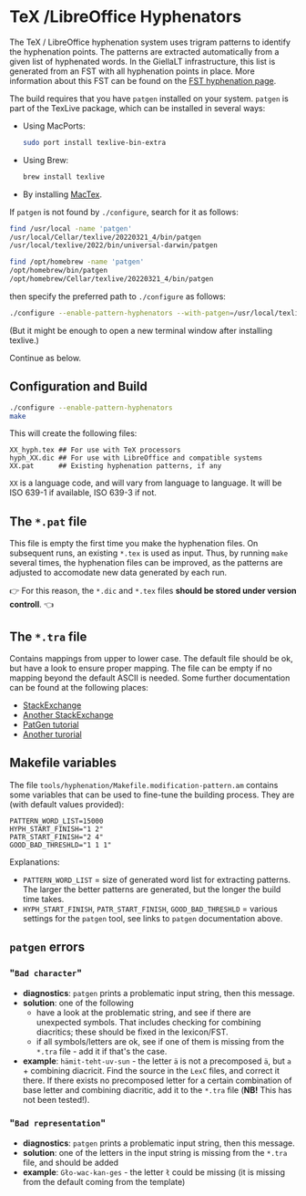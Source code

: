 # TeX /LibreOffice Hyphenators

The TeX / LibreOffice hyphenation system uses trigram patterns to identify the
hyphenation points. The patterns are extracted automatically from a given list
of hyphenated words. In the GiellaLT infrastructure, this list is generated from
an FST with all hyphenation points in place. More information about this FST can
be found on the [FST hyphenation page]().

The build requires that you have `patgen` installed on your system. `patgen` is
part of the TexLive package, which can be installed in several ways:

- Using MacPorts:
  ```sh
  sudo port install texlive-bin-extra
  ```
- Using Brew:
  ```sh
  brew install texlive
  ```
- By installing [MacTex](https://www.tug.org/mactex/).

If `patgen` is not found by `./configure`, search for it as follows:

```sh
find /usr/local -name 'patgen'
/usr/local/Cellar/texlive/20220321_4/bin/patgen
/usr/local/texlive/2022/bin/universal-darwin/patgen

find /opt/homebrew -name 'patgen'
/opt/homebrew/bin/patgen
/opt/homebrew/Cellar/texlive/20220321_4/bin/patgen
```

then specify the preferred path to `./configure` as follows:

```sh
./configure --enable-pattern-hyphenators --with-patgen=/usr/local/texlive/2022/bin/universal-darwin/
```

(But it might be enough to open a new terminal window after installing texlive.)

Continue as below.

## Configuration and Build

```sh
./configure --enable-pattern-hyphenators
make
```

This will create the following files:

```
XX_hyph.tex ## For use with TeX processors
hyph_XX.dic ## For use with LibreOffice and compatible systems
XX.pat      ## Existing hyphenation patterns, if any
```

`XX` is a language code, and will vary from language
to language. It will be ISO 639-1 if available, ISO 639-3 if not.

## The `*.pat` file

This file is empty the first time you make the hyphenation files. On subsequent
runs, an existing `*.tex` is used as input. Thus, by running `make` several
times, the hyphenation files can be improved, as the patterns are adjusted to
accomodate new data generated by each run.

:point_right: For this reason, the `*.dic` and `*.tex` files
**should be stored under version controll**. :point_left:

## The `*.tra` file

Contains mappings from upper to lower case. The default file should be ok, but
have a look to ensure proper mapping. The file can be empty if no mapping beyond
the default ASCII is needed. Some further documentation can be found at the
following places:

- [StackExchange](https://tex.stackexchange.com/questions/52589/how-to-use-translate-file-correctly-in-patgen-of-texlive)
- [Another StackExchange](https://tex.stackexchange.com/questions/205154/patgen-to-create-hyphenation-dictionary-for-utf-8-language)
- [PatGen tutorial](http://tug.ctan.org/info/patgen2-tutorial/patgen2-tutorial.pdf)
- [Another turorial](https://www.sys.kth.se/docs/texlive/texmf-dist/doc/support/patgen2-tutorial/patgen2.pdf)

## Makefile variables

The file `tools/hyphenation/Makefile.modification-pattern.am` contains some
variables that can be used to fine-tune the building process. They are (with
default values provided):

```make
PATTERN_WORD_LIST=15000
HYPH_START_FINISH="1 2"
PATR_START_FINISH="2 4"
GOOD_BAD_THRESHLD="1 1 1"
```

Explanations:

- `PATTERN_WORD_LIST` = size of generated word list for extracting patterns.
  The larger the better patterns are generated, but the longer the build time
  takes.
- `HYPH_START_FINISH`, `PATR_START_FINISH`, `GOOD_BAD_THRESHLD` = various settings
  for the `patgen` tool, see links to `patgen` documentation above.

## `patgen` errors

### "`Bad character`"

- **diagnostics**: `patgen` prints a problematic input string, then this message.
- **solution**: one of the following
  - have a look at the problematic string, and see if there are unexpected
    symbols. That includes checking for combining diacritics; these should be
    fixed in the lexicon/FST.
  - if all symbols/letters are ok, see if one of them is missing from the
    `*.tra` file - add it if that's the case.
- **example**: `hämit-teht-uv-sun` - the letter `ä` is not a precomposed `ä`,
  but `a` + combining diacricit. Find the source in the `LexC` files, and correct
  it there. If there exists no precomposed letter for a certain combination of
  base letter and combining diacritic, add it to the `*.tra` file (**NB!** This
  has not been tested!).

### "`Bad representation`"

- **diagnostics**: `patgen` prints a problematic input string, then this message.
- **solution**: one of the letters in the input string is missing from the
  `*.tra` file, and should be added
- **example**: `Gło-wac-kan-ges` - the letter `ł` could be missing (it is
  missing from the default coming from the template)
